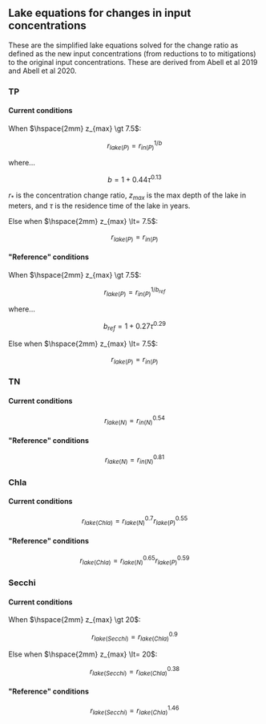 ## Lake equations for changes in input concentrations
These are the simplified lake equations solved for the change ratio as defined as the new input concentrations (from reductions to to mitigations) to the original input concentrations. These are derived from Abell et al 2019 and Abell et al 2020.

### TP
#### Current conditions
When $\hspace{2mm} z_{max} \gt 7.5$:

$$
r_{lake(P)} = r_{in(P)}^{1/b}
$$

where...

$$
b = 1 + 0.44 \tau^{0.13}
$$

$r_{*}$ is the concentration change ratio, $z_{max}$ is the max depth of the lake in meters, and $\tau$ is the residence time of the lake in years.

Else when $\hspace{2mm} z_{max} \lt= 7.5$:

$$
r_{lake(P)} = r_{in(P)}
$$

#### "Reference" conditions
When $\hspace{2mm} z_{max} \gt 7.5$:

$$
r_{lake(P)} = r_{in(P)}^{1/b_{ref}}
$$

where...

$$
b_{ref} = 1 + 0.27 \tau^{0.29}
$$

Else when $\hspace{2mm} z_{max} \lt= 7.5$:

$$
r_{lake(P)} = r_{in(P)}
$$

### TN
#### Current conditions

$$
r_{lake(N)} = r_{in(N)}^{0.54}
$$

#### "Reference" conditions

$$
r_{lake(N)} = r_{in(N)}^{0.81}
$$

### Chla
#### Current conditions

$$
r_{lake(Chla)} = r_{lake(N)}^{0.7} r_{lake(P)}^{0.55}
$$

#### "Reference" conditions

$$
r_{lake(Chla)} = r_{lake(N)}^{0.65} r_{lake(P)}^{0.59}
$$

### Secchi
#### Current conditions
When $\hspace{2mm} z_{max} \gt 20$:

$$
r_{lake(Secchi)} = r_{lake(Chla)}^{0.9}
$$

Else when $\hspace{2mm} z_{max} \lt= 20$:

$$
r_{lake(Secchi)} = r_{lake(Chla)}^{0.38}
$$

#### "Reference" conditions

$$
r_{lake(Secchi)} = r_{lake(Chla)}^{1.46}
$$










































